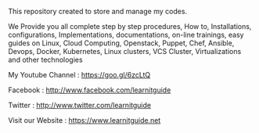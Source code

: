 This repository created to store and manage my codes.

We Provide you all complete step by step procedures, How to, Installations, configurations, Implementations, documentations, on-line trainings, easy guides on Linux, Cloud Computing, Openstack, Puppet, Chef, Ansible, Devops, Docker, Kubernetes, Linux clusters, VCS Cluster, Virtualizations and other technologies

My Youtube Channel : https://goo.gl/6zcLtQ

Facebook : http://www.facebook.com/learnitguide

Twitter : http://www.twitter.com/learnitguide

Visit our Website : https://www.learnitguide.net
